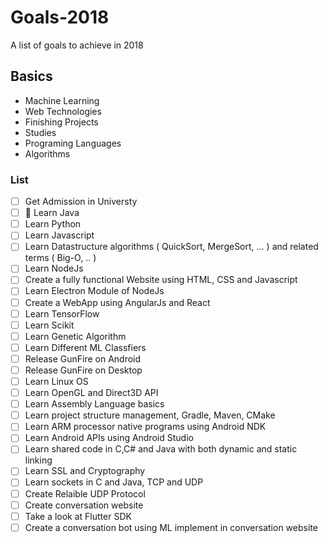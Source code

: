 # Goals-2018
A list of goals to achieve in 2018

## Basics
* Machine Learning
* Web Technologies
* Finishing Projects
* Studies
* Programing Languages
* Algorithms

### List
- [ ] Get Admission in Universty
- [ ] :pushpin: Learn Java
- [ ] Learn Python
- [ ] Learn Javascript
- [ ] Learn Datastructure algorithms ( QuickSort, MergeSort, ... ) and related terms ( Big-O, .. )
- [ ] Learn NodeJs
- [ ] Create a fully functional Website using HTML, CSS and Javascript
- [ ] Learn Electron Module of NodeJs
- [ ] Create a WebApp using AngularJs and React
- [ ] Learn TensorFlow
- [ ] Learn Scikit
- [ ] Learn Genetic Algorithm
- [ ] Learn Different ML Classfiers
- [ ] Release GunFire on Android
- [ ] Release GunFire on Desktop
- [ ] Learn Linux OS
- [ ] Learn OpenGL and Direct3D API
- [ ] Learn Assembly Language basics
- [ ] Learn project structure management, Gradle, Maven, CMake
- [ ] Learn ARM processor native programs using Android NDK
- [ ] Learn Android APIs using Android Studio
- [ ] Learn shared code in C,C# and Java with both dynamic and static linking
- [ ] Learn SSL and Cryptography
- [ ] Learn sockets in C and Java, TCP and UDP
- [ ] Create Relaible UDP Protocol
- [ ] Create conversation website
- [ ] Take a look at Flutter SDK
- [ ] Create a conversation bot using ML implement in conversation website

